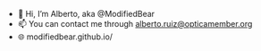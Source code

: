 * :wave: Hi, I’m Alberto, aka @ModifiedBear
* :mailbox: You can contact me through alberto.ruiz@opticamember.org
* :globe_with_meridians: modifiedbear.github.io/
